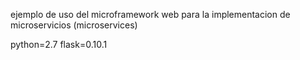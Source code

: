 ejemplo de uso del microframework web para la implementacion de microservicios 
(microservices)

python=2.7
flask=0.10.1


